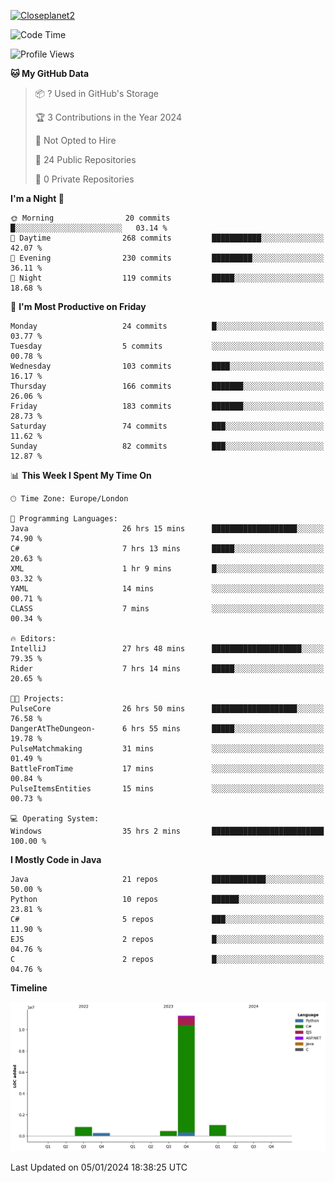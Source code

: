[![Closeplanet2](https://github-readme-stats.vercel.app/api?username=Closeplanet2&show_icons=true&theme=tokyonight&count_private=true)]([https://github.com/Closeplanet2])

<!--START_SECTION:waka-->
![Code Time](http://img.shields.io/badge/Code%20Time-290%20hrs%202%20mins-blue)

![Profile Views](http://img.shields.io/badge/Profile%20Views-2-blue)

**🐱 My GitHub Data** 

> 📦 ? Used in GitHub's Storage 
 > 
> 🏆 3 Contributions in the Year 2024
 > 
> 🚫 Not Opted to Hire
 > 
> 📜 24 Public Repositories 
 > 
> 🔑 0 Private Repositories 
 > 
**I'm a Night 🦉** 

```text
🌞 Morning                20 commits          █░░░░░░░░░░░░░░░░░░░░░░░░   03.14 % 
🌆 Daytime                268 commits         ███████████░░░░░░░░░░░░░░   42.07 % 
🌃 Evening                230 commits         █████████░░░░░░░░░░░░░░░░   36.11 % 
🌙 Night                  119 commits         █████░░░░░░░░░░░░░░░░░░░░   18.68 % 
```
📅 **I'm Most Productive on Friday** 

```text
Monday                   24 commits          █░░░░░░░░░░░░░░░░░░░░░░░░   03.77 % 
Tuesday                  5 commits           ░░░░░░░░░░░░░░░░░░░░░░░░░   00.78 % 
Wednesday                103 commits         ████░░░░░░░░░░░░░░░░░░░░░   16.17 % 
Thursday                 166 commits         ███████░░░░░░░░░░░░░░░░░░   26.06 % 
Friday                   183 commits         ███████░░░░░░░░░░░░░░░░░░   28.73 % 
Saturday                 74 commits          ███░░░░░░░░░░░░░░░░░░░░░░   11.62 % 
Sunday                   82 commits          ███░░░░░░░░░░░░░░░░░░░░░░   12.87 % 
```


📊 **This Week I Spent My Time On** 

```text
🕑︎ Time Zone: Europe/London

💬 Programming Languages: 
Java                     26 hrs 15 mins      ███████████████████░░░░░░   74.90 % 
C#                       7 hrs 13 mins       █████░░░░░░░░░░░░░░░░░░░░   20.63 % 
XML                      1 hr 9 mins         █░░░░░░░░░░░░░░░░░░░░░░░░   03.32 % 
YAML                     14 mins             ░░░░░░░░░░░░░░░░░░░░░░░░░   00.71 % 
CLASS                    7 mins              ░░░░░░░░░░░░░░░░░░░░░░░░░   00.34 % 

🔥 Editors: 
IntelliJ                 27 hrs 48 mins      ████████████████████░░░░░   79.35 % 
Rider                    7 hrs 14 mins       █████░░░░░░░░░░░░░░░░░░░░   20.65 % 

🐱‍💻 Projects: 
PulseCore                26 hrs 50 mins      ███████████████████░░░░░░   76.58 % 
DangerAtTheDungeon-      6 hrs 55 mins       █████░░░░░░░░░░░░░░░░░░░░   19.78 % 
PulseMatchmaking         31 mins             ░░░░░░░░░░░░░░░░░░░░░░░░░   01.49 % 
BattleFromTime           17 mins             ░░░░░░░░░░░░░░░░░░░░░░░░░   00.84 % 
PulseItemsEntities       15 mins             ░░░░░░░░░░░░░░░░░░░░░░░░░   00.73 % 

💻 Operating System: 
Windows                  35 hrs 2 mins       █████████████████████████   100.00 % 
```

**I Mostly Code in Java** 

```text
Java                     21 repos            ████████████░░░░░░░░░░░░░   50.00 % 
Python                   10 repos            ██████░░░░░░░░░░░░░░░░░░░   23.81 % 
C#                       5 repos             ███░░░░░░░░░░░░░░░░░░░░░░   11.90 % 
EJS                      2 repos             █░░░░░░░░░░░░░░░░░░░░░░░░   04.76 % 
C                        2 repos             █░░░░░░░░░░░░░░░░░░░░░░░░   04.76 % 
```



**Timeline**

![Lines of Code chart](https://raw.githubusercontent.com/Closeplanet2/Closeplanet2/main/assets/bar_graph.png)


 Last Updated on 05/01/2024 18:38:25 UTC
<!--END_SECTION:waka-->
